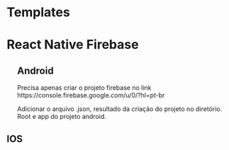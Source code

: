 # Templates

<h1>React Native Firebase </h1>
<ol>
<h2>Android</h2>
</ol>

<ul>
Precisa apenas criar o projeto firebase no link https://console.firebase.google.com/u/0/?hl=pt-br
</ul>
<ul>
Adicionar o arquivo .json, resultado da criação do projeto no diretório. Root e app do projeto android.
 </ul>

<h2>IOS</h2>